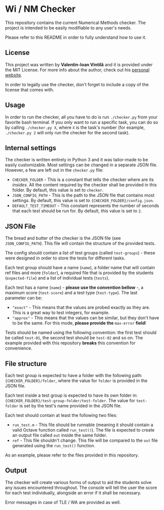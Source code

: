 # Wi / NM Checker

This repository contains the current Numerical Methods checker. The project is
intended to be easily modifiable to any user's needs.

Please refer to this README in order to fully understand how to use it.

## License

This project was written by **Valentin-Ioan Vintilă** and it is provided under
the MIT License. For more info about the author, check out his
[personal website](https://v-vintila.com/).

In order to legally use the checker, don't forget to include a copy of the
license that comes with.

## Usage

In order to run the checker, all you have to do is run `./checker.py` from your
favorite bash terminal. If you only want to run a specific task, you can do so
by calling `./checker.py X`, where `X` is the task's number (for example,
`./checker.py 2` will only run the checker for the second task).

## Internal settings

The checker is written entirely in Python 3 and it was tailor-made to be easily
customizable. Most settings can be changed in a separate JSON file. However,
a few are left out in the `checker.py` file:

- `CHECKER_FOLDER` - This is a constant that tells the checker where are its
  *insides*. All the content required by the checker shall be provided in this
  folder. By default, this value is set to `checker`.
- `JSON_CONFIG_PATH` - This is the path to the JSON file that contains most
  settings. By default, this value is set to `{CHECKER_FOLDER}/config.json`.
- `DEFAULT_TEST_TIMEOUT` - This constant represents the number of seconds that
  each test should be run for. By default, this value is set to `2`.

## JSON File

The bread and butter of the checker is the JSON file (see `JSON_CONFIG_PATH`).
This file will contain the structure of the provided tests.

The config should contain a list of test groups (called `test-groups`) - these
were designed in order to store the tests for different tasks.

Each test group should have a name (`name`), a folder name that will contain
ref files and more (`folder`), a required file that is provided by the students
(`expected-file`) and a list of individual tests (`tests`).

Each test has a name (`name`) - **please use the convention bellow** -, a
maximum score (`test-score`) and a test type (`test-type`). The last parameter
can be:

- `"exact"` - This means that the values are probed exactly as they are. This is
  a great way to test integers, for example.
- `"approx"` - This means that the values can be similar, but they don't have to
  be the same. For this mode, **please provide the** `max-error` **field**!

Tests should be named using the following convention: the first test should be
called `test-01`, the second test should be `test-02` and so on. The example
provided with this repository **breaks** this convention for convenience.

## File structure

Each test group is expected to have a folder with the following path:
`{CHECKER_FOLDER}/folder`, where the value for `folder` is provided in the JSON
file.

Each test inside a test group is expected to have its own folder in:
`{CHECKER_FOLDER}/test-group-folder/test-folder`. The value for `test-folder` is
set by the test's name provided in the JSON file.

Each test should contain at least the following two files:

- `run_test.m` - This file should be runnable (meaning it should contain a valid
  Octave function called `run_test()`). The file is expected to create an output
  file called `out` inside the same folder.
- `ref` - This file shouldn't change. This file will be compared to the `out`
  file generated using the `run_test()` function.

As an example, please refer to the files provided in this repository.

## Output

The checker will create various forms of output to aid the students solve any
issues encountered throughout. The console will tell the user the score for each
test individually, alongside an error if it shall be necessary.

Error messages in case of TLE / WA are provided as well.
